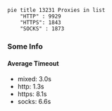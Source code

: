 
```mermaid
pie title 13231 Proxies in list
    "HTTP" : 9929
    "HTTPS": 1843
    "SOCKS" : 1873
```

### Some Info
#### Average Timeout

- mixed: 3.0s
- http: 1.3s
- https: 8.1s
- socks: 6.6s